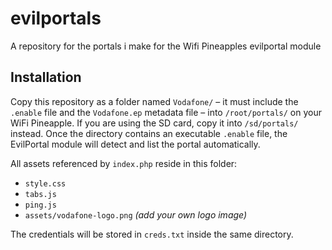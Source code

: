 # evilportals

A repository for the portals i make for the Wifi Pineapples evilportal module

## Installation

Copy this repository as a folder named `Vodafone/` – it must include the `.enable` file and the `Vodafone.ep` metadata file – into `/root/portals/` on your WiFi Pineapple. If you are using the SD card, copy it into `/sd/portals/` instead. Once the directory contains an executable `.enable` file, the EvilPortal module will detect and list the portal automatically.

All assets referenced by `index.php` reside in this folder:

- `style.css`
- `tabs.js`
- `ping.js`
- `assets/vodafone-logo.png` *(add your own logo image)*

The credentials will be stored in `creds.txt` inside the same directory.
